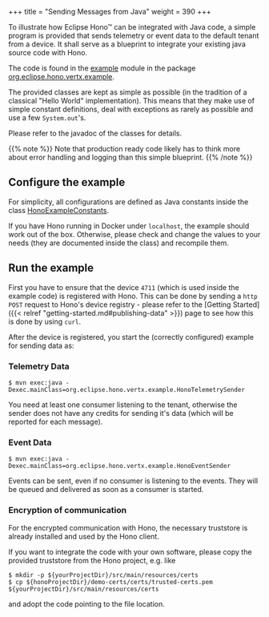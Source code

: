 +++
title = "Sending Messages from Java"
weight = 390
+++

To illustrate how Eclipse Hono&trade; can be integrated with Java code, a simple program is provided that sends telemetry or event data 
to the default tenant from a device. 
It shall serve as a blueprint to integrate your existing java source code with Hono. 

The code is found in the [example](https://github.com/bsinno/hono/tree/master/example) module in the package [org.eclipse.hono.vertx.example](https://github.com/bsinno/hono/tree/master/example/src/main/java/org/eclipse/hono/vertx/example).

The provided classes are kept as simple as possible (in the tradition of a classical "Hello World" implementation).
This means that they make use of simple constant definitions, deal with exceptions as rarely as possible and use a few `System.out`'s.

Please refer to the javadoc of the classes for details.


{{% note %}}
Note that production ready code likely has to think more about error handling and logging than this simple blueprint.
{{% /note %}}

## Configure the example

For simplicity, all configurations are defined as Java constants inside the class [HonoExampleConstants](https://github.com/bsinno/hono/blob/master/example/src/main/java/org/eclipse/hono/vertx/example/base/HonoExampleConstants.java).

If you have Hono running in Docker under `localhost`, the example should work out of the box.
Otherwise, please check and change the values to your needs (they are documented inside the class) and recompile them.
   

## Run the example

First you have to ensure that the device `4711` (which is used inside the example code) is registered with Hono.
This can be done by sending a `http POST` request to Hono's device registry - please refer to the 
[Getting Started]({{< relref "getting-started.md#publishing-data" >}}) page to see how this is done by using `curl`.  

After the device is registered, you start the (correctly configured) example for sending data as:
 
### Telemetry Data

`$ mvn exec:java -Dexec.mainClass=org.eclipse.hono.vertx.example.HonoTelemetrySender`

You need at least one consumer listening to the tenant, otherwise the sender does not have any credits for sending
it's data (which will be reported for each message). 


### Event Data
  
`$ mvn exec:java -Dexec.mainClass=org.eclipse.hono.vertx.example.HonoEventSender`

Events can be sent, even if no consumer is listening to the events. They will be queued and delivered as soon as a consumer
is started.

### Encryption of communication 
  
For the encrypted communication with Hono, the necessary truststore is already installed and used by the Hono client.

If you want to integrate the code with your own software, please copy the provided truststore from the Hono project, e.g. like

    $ mkdir -p ${yourProjectDir}/src/main/resources/certs
    $ cp ${honoProjectDir}/demo-certs/certs/trusted-certs.pem ${yourProjectDir}/src/main/resources/certs

and adopt the code pointing to the file location.
